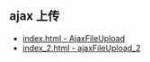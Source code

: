 ## ajax 上传

- [index.html - AjaxFileUpload](index.html)
- [index_2.html - ajaxFileUpload_2](index_2.html)